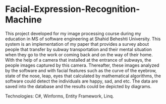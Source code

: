 # Facial-Expression-Recognition-Machine

 This project developed for my image processing course during my education in MS of software engineering at Shahid Beheshti University. This system is an implementation of my paper that provides a survey about people that transfer by subway transportation and their mental situation when they go to the work or coming back and on the way of their home. With the help of a camera that installed at the entrance of subways, the people images captured by this camera. Thereafter, these images analyzed by the software and with facial features such as the curve of the eyebrow, state of the nose, leap, eyes that calculated by mathematical algorithms, the software could detect the individuals are happy, sad, and etc. The data are saved into the database and the results could be depicted by diagrams.
 
 Technologies: C#, Winforms, Entity Framework, Linq.
